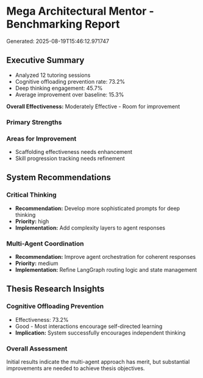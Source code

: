# Mega Architectural Mentor - Benchmarking Report

Generated: 2025-08-19T15:46:12.971747

## Executive Summary

- Analyzed 12 tutoring sessions
- Cognitive offloading prevention rate: 73.2%
- Deep thinking engagement: 45.7%
- Average improvement over baseline: 15.3%

**Overall Effectiveness:** Moderately Effective - Room for improvement

### Primary Strengths


### Areas for Improvement

- Scaffolding effectiveness needs enhancement
- Skill progression tracking needs refinement

## System Recommendations

### Critical Thinking
- **Recommendation:** Develop more sophisticated prompts for deep thinking
- **Priority:** high
- **Implementation:** Add complexity layers to agent responses

### Multi-Agent Coordination
- **Recommendation:** Improve agent orchestration for coherent responses
- **Priority:** medium
- **Implementation:** Refine LangGraph routing logic and state management

## Thesis Research Insights

### Cognitive Offloading Prevention
- Effectiveness: 73.2%
- Good - Most interactions encourage self-directed learning
- **Implication:** System successfully encourages independent thinking

### Overall Assessment

Initial results indicate the multi-agent approach has merit, but substantial improvements are needed to achieve thesis objectives.
